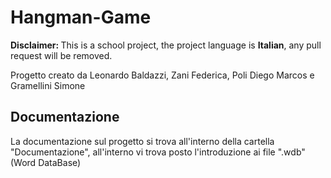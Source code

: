 # Hangman-Game
<b>Disclaimer: </b>
This is a school project, the project language is <b>Italian</b>, any pull request will be removed.

Progetto creato da Leonardo Baldazzi, Zani Federica, Poli Diego Marcos e Gramellini Simone

## Documentazione
La documentazione sul progetto si trova all'interno della cartella "Documentazione", all'interno vi trova posto l'introduzione ai file ".wdb" (Word DataBase)
